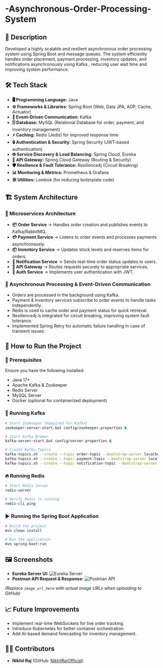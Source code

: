 # -Asynchronous-Order-Processing-System

## 📌 Description
Developed a highly scalable and resilient asynchronous order processing system using Spring Boot and message queues. The system efficiently handles order placement, payment processing, inventory updates, and notifications asynchronously using Kafka , reducing user wait time and improving system performance.

## 🛠 Tech Stack
- **🖥 Programming Language:** Java
- **⚙ Frameworks & Libraries:** Spring Boot (Web, Data JPA, AOP, Cache, Actuator)
- **📩 Event-Driven Communication:** Kafka
- **🗄 Database:** MySQL (Relational Database for order, payment, and inventory management)
- **⚡ Caching:** Redis (Jedis) for improved response time
- **🔒 Authentication & Security:** Spring Security (JWT-based authentication)
- **🌐 Service Discovery & Load Balancing:** Spring Cloud, Eureka
- **🚪 API Gateway:** Spring Cloud Gateway (Routing & Security)
- **🛡 Resilience & Fault Tolerance:** Resilience4j (Circuit Breaking)
- **📊 Monitoring & Metrics:** Prometheus & Grafana
- **🛠 Utilities:** Lombok (for reducing boilerplate code)

## 🏗 System Architecture

### 🏢 Microservices Architecture
- **📦 Order Service** → Handles order creation and publishes events to Kafka/RabbitMQ.
- **💳 Payment Service** → Listens to order events and processes payments asynchronously.
- **📦 Inventory Service** → Updates stock levels and reserves items for orders.
- **📨 Notification Service** → Sends real-time order status updates to users.
- **🚪 API Gateway** → Routes requests securely to appropriate services.
- **🔐 Auth Service** → Implements user authentication with JWT.

### 🔄 Asynchronous Processing & Event-Driven Communication
- Orders are processed in the background using Kafka.
- Payment & Inventory services subscribe to order events to handle tasks independently.
- Redis is used to cache order and payment status for quick retrieval.
- Resilience4j is integrated for circuit breaking, improving system fault tolerance.
- Implemented Spring Retry for automatic failure handling in case of transient issues.

## 🚀 How to Run the Project

### 📌 Prerequisites
Ensure you have the following installed:
- Java 17+
- Apache Kafka & Zookeeper
- Redis Server
- MySQL Server
- Docker (optional for containerized deployment)

### 🏁 Running Kafka
```sh
# Start Zookeeper (Required for Kafka)
zookeeper-server-start.bat config/zookeeper.properties &

# Start Kafka Broker
kafka-server-start.bat config/server.properties &

# Create Kafka Topics
kafka-topics.sh --create --topic order-topic --bootstrap-server localhost:9092 --replication-factor 1 --partitions 3
kafka-topics.sh --create --topic payment-topic --bootstrap-server localhost:9092 --replication-factor 1 --partitions 3
kafka-topics.sh --create --topic notification-topic --bootstrap-server localhost:9092 --replication-factor 1 --partitions 3
```

### 🔥 Running Redis
```sh
# Start Redis Server
redis-server

# Verify Redis is running
redis-cli ping
```


### ▶ Running the Spring Boot Application
```sh
# Build the project
mvn clean install

# Run the application
mvn spring-boot:run
```

## 🖼 Screenshots
- **Eureka Server UI:** ![Eureka Server]([image_url_here](https://github.com/NikhilRajOfficial/-Asynchronous-Order-Processing-System/blob/f296b1e02046990193b596236b610cc8b07cfb31/Screenshot%202025-02-14%20183643.png))
- **Postman API Request & Response:** ![Postman API](image_url_here)

_(Replace `image_url_here` with actual image URLs when uploading to GitHub)_

## 📈 Future Improvements
- Implement real-time WebSockets for live order tracking.
- Introduce Kubernetes for better container orchestration.
- Add AI-based demand forecasting for inventory management.

## 👨‍💻 Contributors
- **Nikhil Raj** (GitHub: [NikhilRajOfficial](https://github.com/NikhilRajOfficial))




